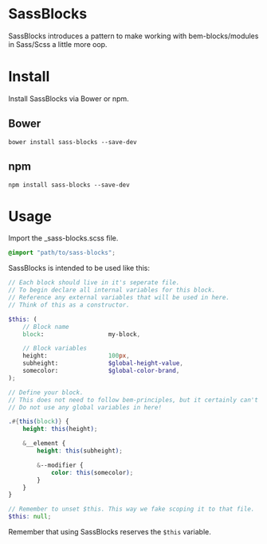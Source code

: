 # SassBlocks 
SassBlocks introduces a pattern to make working with bem-blocks/modules in Sass/Scss a little more oop.

# Install
Install SassBlocks via Bower or npm.

## Bower
```
bower install sass-blocks --save-dev
```

## npm
```
npm install sass-blocks --save-dev
```

# Usage
Import the _sass-blocks.scss file.
```scss
@import "path/to/sass-blocks";
```

SassBlocks is intended to be used like this:

```scss
// Each block should live in it's seperate file.
// To begin declare all internal variables for this block.
// Reference any external variables that will be used in here.
// Think of this as a constructor.

$this: (
    // Block name
    block:                  my-block,

    // Block variables
    height:                 100px,
    subheight:              $global-height-value,
    somecolor:              $global-color-brand,
);

// Define your block.
// This does not need to follow bem-principles, but it certainly can't hurt. ;)
// Do not use any global variables in here!

.#{this(block)} {
    height: this(height);

    &__element {
        height: this(subheight);

        &--modifier {
            color: this(somecolor);
        }
    }
}

// Remember to unset $this. This way we fake scoping it to that file.
$this: null;
```

Remember that using SassBlocks reserves the `$this` variable.
